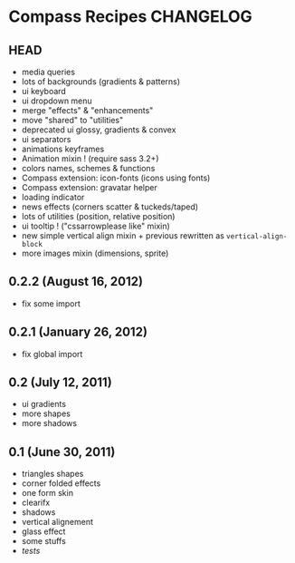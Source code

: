 # Compass Recipes CHANGELOG

## HEAD

* media queries
* lots of backgrounds (gradients & patterns)
* ui keyboard
* ui dropdown menu
* merge "effects" & "enhancements"
* move "shared" to "utilities"
* deprecated ui glossy, gradients & convex
* ui separators
* animations keyframes
* Animation mixin ! (require sass 3.2+)
* colors names, schemes & functions
* Compass extension: icon-fonts (icons using fonts)
* Compass extension: gravatar helper
* loading indicator
* news effects (corners scatter & tuckeds/taped)
* lots of utilities (position, relative position)
* ui tooltip ! ("cssarrowplease like" mixin)
* new simple vertical align mixin + previous rewritten as `vertical-align-block`
* more images mixin (dimensions, sprite)

## 0.2.2 (August 16, 2012)

* fix some import

## 0.2.1 (January 26, 2012)

* fix global import

## 0.2 (July 12, 2011)

* ui gradients
* more shapes
* more shadows

## 0.1 (June 30, 2011)

* triangles shapes
* corner folded effects
* one form skin
* clearifx
* shadows
* vertical alignement
* glass effect
* some stuffs
* _tests_